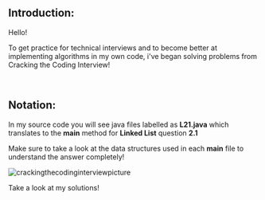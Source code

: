 Introduction:
---------
Hello!

To get practice for technical interviews and to become better at implementing algorithms in my own code,
i've began solving problems from Cracking the Coding Interview!

<br />

Notation:
---------

In my source code you will see java files labelled as <strong>L21.java</strong> which translates to the <strong>main</strong> method for <strong>Linked List</strong> question <strong>2.1</strong>

Make sure to take a look at the data structures used in each <strong>main</strong> file to understand the answer completely!


![crackingthecodinginterviewpicture](https://cloud.githubusercontent.com/assets/15184861/23982136/6fb64ff0-09d9-11e7-998b-e12372ec6a35.png)

Take a look at my solutions!
